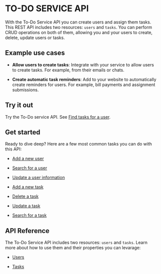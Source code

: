 # TO-DO SERVICE API

With the To-Do Service API you can create users and assign them tasks. This REST API includes two resources: `users` and `tasks`. You can perform CRUD operations on both of them, allowing you and your users to create, delete, update users or tasks.

## Example use cases

- **Allow users to create tasks**: Integrate with your service to allow users to create tasks. For example, from their emails or chats.

- **Create automatic task reminders**: Add to your website to automatically create reminders for users. For example, bill payments and assignment submissions.

## Try it out

Try the To-Do service API. See [Find tasks for a user](get-tasks-for-a-user.md).

## Get started

Ready to dive deep? Here are a few most common tasks you can do with this API:

- [Add a new user](enroll-a-new-user.md)

- [Search for a user](search-for-a-user.md)

- [Update a user information](update-user-info.md)

- [Add a new task](add-a-new-task.md)

- [Delete a task](delete-a-task.md)

- [Update a task](update-a-task.md)

- [Search for a task](find-tasks-by-user-id.md)

## API Reference

The To-Do Service API includes two resources: `users` and `tasks`. Learn more about how to use them and their properties you can levarage:

- [Users](../api/user.md)

- [Tasks](../api/task.md)